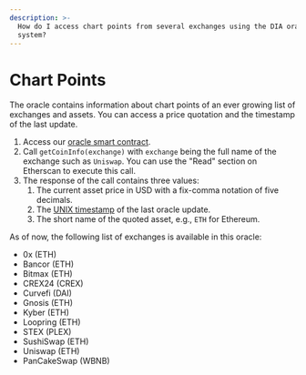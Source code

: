 ```yaml
---
description: >-
  How do I access chart points from several exchanges using the DIA oracle
  system?
---
```


# Chart Points

The oracle contains information about chart points of an ever growing list of exchanges and assets. You can access a price quotation and the timestamp of the last update.

1.  Access our [oracle smart contract](https://etherscan.io/address/0xD47FDf51D61c100C447E2D4747c7126F19fa23Ef).
2. Call `getCoinInfo(exchange)` with `exchange` being the full name of the exchange such as `Uniswap`. You can use the "Read" section on Etherscan to execute this call.
3. The response of the call contains three values:
   1. The current asset price in USD with a fix-comma notation of five decimals.
   2. The [UNIX timestamp](https://www.unixtimestamp.com/) of the last oracle update.
   3. The short name of the quoted asset, e.g., `ETH` for Ethereum.

As of now, the following list of exchanges is available in this oracle:  
- 0x \(ETH\)  
- Bancor \(ETH\)  
- Bitmax \(ETH\)  
- CREX24 \(CREX\)  
- Curvefi \(DAI\)  
- Gnosis \(ETH\)  
- Kyber \(ETH\)  
- Loopring \(ETH\)  
- STEX \(PLEX\)  
- SushiSwap \(ETH\)  
- Uniswap \(ETH\)  
- PanCakeSwap \(WBNB\)

